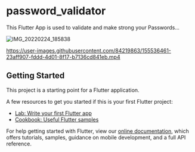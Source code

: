 # password_validator

This Flutter App is used to validate and make strong your Passwords...

![IMG_20220224_185838](https://user-images.githubusercontent.com/84219863/155533690-188436d0-e19d-4d7d-a49a-890afcae3a91.JPG)


https://user-images.githubusercontent.com/84219863/155536461-23aff907-fddd-4d01-8f17-b7136cd841eb.mp4


## Getting Started

This project is a starting point for a Flutter application.

A few resources to get you started if this is your first Flutter project:

- [Lab: Write your first Flutter app](https://flutter.dev/docs/get-started/codelab)
- [Cookbook: Useful Flutter samples](https://flutter.dev/docs/cookbook)

For help getting started with Flutter, view our
[online documentation](https://flutter.dev/docs), which offers tutorials,
samples, guidance on mobile development, and a full API reference.
